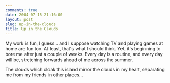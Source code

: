 ```yaml
---
comments: true
date: 2004-07-15 21:16:00
layout: post
slug: up-in-the-clouds
title: Up in the Clouds
---
```


My work is fun, I guess... and I suppose watching TV and playing games at home are fun too.  At least, that's what I should think.  Yet, it's beginning to bore me after just a couple of weeks.  Every day is a routine, and every day will be, stretching forwards ahead of me across the summer.  

The clouds which cloak this island mirror the clouds in my heart, separating me from my friends in other places...
